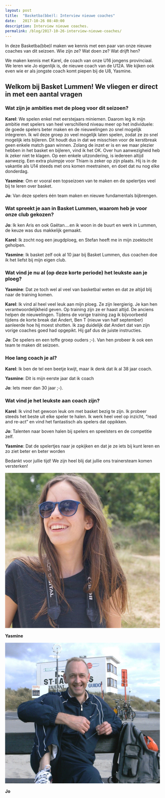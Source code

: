 ```yaml
---
layout: post
title:  "Basketba(bbe)l: Interview nieuwe coaches"
date:   2017-10-26 08:40:00
description: Interview nieuwe coaches.
permalink: /blog/2017-10-26-interview-nieuwe-coaches/
---
```



In deze Basketba(bbe)l maken we kennis met een paar van onze nieuwe coaches van dit seizoen. Wie zijn ze? Wat doen ze? Wat drijft hen?

We maken kennis met Karel, de coach van onze U16 jongens provinciaal. We leren wie Jo eigenlijk is, de nieuwe coach van de U12A. We kijken ook even wie er als jongste coach komt piepen bij de U8, Yasmine.

## Welkom bij Basket Lummen! We vliegen er direct in met een aantal vragen

### Wat zijn je ambities met de ploeg voor dit seizoen?

**Karel**: We spelen enkel met eerstejaars miniemen. Daarom leg ik mijn ambitie met spelers van heel verschillend niveau meer op het individuele: de goede spelers beter maken en de nieuwelingen zo snel mogelijk integreren. Ik wil deze groep zo veel mogelijk laten spelen, zodat ze zo snel mogelijk iets bijleren. Dit houdt dus in dat we misschien voor de kerstbreak geen enkele match gaan winnen. Zolang de inzet er is en we maar plezier hebben in het basket en bijleren, vind ik het OK.
Over hun aanwezigheid heb ik zeker niet te klagen. Op een enkele uitzondering, is iedereen altijd aanwezig. Een extra pluimpje voor Thiam is zeker op zijn plaats. Hij is in de vakantie als U14 steeds met ons komen meetrainen, en doet dat nu nog elke donderdag.

**Yasmine**: Om er vooral een topseizoen van te maken en de spelertjes veel bij te leren over basket.

**Jo**: Van deze spelers één team maken en nieuwe fundamentals bijbrengen.

### Wat spreekt je aan in Basket Lummen, waarom heb je voor onze club gekozen?

**Jo**: Ik ken Aris en ook Gaëtan....en ik woon in de buurt en werk in Lummen, de keuze was dus makkelijk gemaakt.

**Karel**: Ik zocht nog een jeugdploeg, en Stefan heeft me in mijn zoektocht geholpen.

**Yasmine**: Ik basket zelf ook al 10 jaar bij Basket Lummen, dus coachen doe ik het liefst bij mijn eigen club.

### Wat vind je nu al (op deze korte periode) het leukste aan je ploeg?

**Yasmine**: Dat ze toch wel al veel van basketbal weten en dat ze altijd blij naar de training komen.

**Karel**: Ik vind al heel veel leuk aan mijn ploeg. Ze zijn leergierig. Je kan hen verantwoordelijkheid geven. Op training zijn ze er haast altijd. De anciens helpen de nieuwelingen. Tijdens de vorige training zag ik bijvoorbeeld tijdens de korte break dat Andert, Ben T (nieuw van half september) aanleerde hoe hij moest shotten. Ik zag duidelijk dat Andert dat van zijn vorige coaches goed had opgepikt. Hij gaf dus de juiste instructies.

**Jo**: De spelers en een toffe groep ouders ;-). Van hen probeer ik ook een team te maken dit seizoen.

### Hoe lang coach je al?

**Karel**: Ik ben de tel een beetje kwijt, maar ik denk dat ik al 38 jaar coach.

**Yasmine**: Dit is mijn eerste jaar dat ik coach

**Jo**: Iets meer dan 30 jaar ;-).

### Wat vind je het leukste aan coach zijn?

**Karel**: Ik vind het gewoon leuk om met basket bezig te zijn. Ik probeer steeds het beste uit elke speler te halen. Ik werk heel veel op inzicht, “read and re-act” en vind het fantastisch als spelers dat oppikken.

**Jo**: Talenten naar boven halen bij spelers en speelsters en de competitie zelf.

**Yasmine**: Dat de spelertjes naar je opkijken en dat je ze iets bij kunt leren en zo ziet beter en beter worden

Bedankt voor jullie tijd! We zijn heel blij dat jullie ons trainersteam komen versterken!

![Yasmine](/blog/img/yasmine.jpg)

**Yasmine**

![Jo](/blog/img/jo.jpg)

**Jo**

